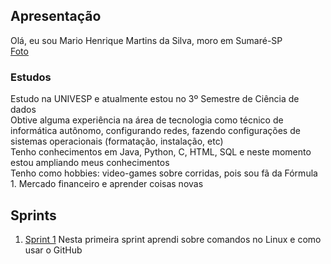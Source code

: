 ## Apresentação

Olá, eu sou Mario Henrique Martins da Silva, moro em Sumaré-SP<br>
[Foto](Sprint01/apresentacao/Foto.jpg)<br>

### Estudos
Estudo na UNIVESP e atualmente estou no 3º Semestre de Ciência de dados<br>
Obtive alguma experiência na área de tecnologia como técnico de informática autônomo, configurando redes, fazendo configurações de sistemas operacionais (formatação, instalação, etc)<br>
Tenho conhecimentos em Java, Python, C, HTML, SQL e neste momento estou ampliando meus conhecimentos<br>
Tenho como hobbies: video-games sobre corridas, pois sou fã da Fórmula 1. Mercado financeiro e aprender coisas novas<br>

## Sprints 

1. [Sprint 1](Sprint01/README.md)
Nesta primeira sprint aprendi sobre comandos no Linux e como usar o GitHub